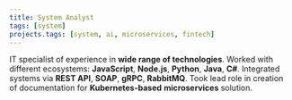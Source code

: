 ```yaml
---
title: System Analyst
tags: [system]
projects.tags: [system, ai, microservices, fintech]
---
```


IT specialist of experience in **wide range of technologies**. Worked with different ecosystems: **JavaScript**, **Node.js**, **Python**, **Java**, **C#**. Integrated systems via **REST API**, **SOAP**, **gRPC**, **RabbitMQ**. Took lead role in creation of documentation for **Kubernetes-based** **microservices** solution.